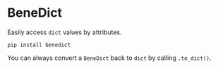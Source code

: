 # BeneDict

Easily access `dict` values by attributes.

```
pip install benedict
```

You can always convert a `BeneDict` back to `dict` by calling `.to_dict()`.
